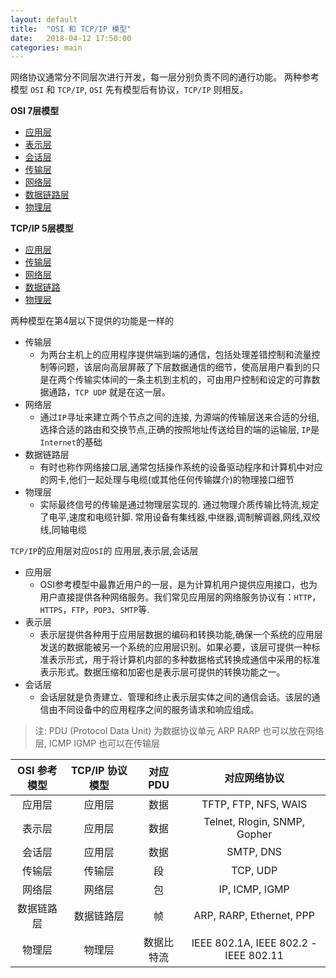 ```yaml
---
layout: default
title:  "OSI 和 TCP/IP 模型"
date:   2018-04-12 17:50:00
categories: main
---
```


网络协议通常分不同层次进行开发，每一层分别负责不同的通行功能。
两种参考模型 `OSI` 和 `TCP/IP`, `OSI` 先有模型后有协议，`TCP/IP` 则相反。

**OSI 7层模型**
- <a href = "#osi_l7"> 应用层 </a>
- <a href = "#osi_l6"> 表示层 </a>
- <a href = "#osi_l5"> 会话层 </a>
- <a href = "#l4"> 传输层 </a>
- <a href = "#l3"> 网络层 </a>
- <a href = "#l2"> 数据链路层 </a>
- <a href = "#l1"> 物理层 </a>

**TCP/IP 5层模型**
- <a href = "#osi_l7"> 应用层 </a>
- <a href = "#l4"> 传输层 </a>
- <a href = "#l3"> 网络层 </a>
- <a href = "#l2"> 数据链路 </a>
- <a href = "#l1"> 物理层 </a>

两种模型在第4层以下提供的功能是一样的
- <a name = "l4"> 传输层 </a>
    - 为两台主机上的应用程序提供端到端的通信，包括处理差错控制和流量控制等问题，该层向高层屏蔽了下层数据通信的细节，使高层用户看到的只是在两个传输实体间的一条主机到主机的，可由用户控制和设定的可靠数据通路，`TCP UDP` 就是在这一层。
- <a name = "l3"> 网络层 </a>
    - 通过`IP`寻址来建立两个节点之间的连接, 为源端的传输层送来合适的分组,选择合适的路由和交换节点,正确的按照地址传送给目的端的运输层, `IP`是`Internet`的基础
- <a name = "l2"> 数据链路层 </a>
    - 有时也称作网络接口层,通常包括操作系统的设备驱动程序和计算机中对应的网卡,他们一起处理与电缆(或其他任何传输媒介)的物理接口细节
- <a name = "l1"> 物理层 </a>
    - 实际最终信号的传输是通过物理层实现的. 通过物理介质传输比特流,规定了电平,速度和电缆针脚. 常用设备有集线器,中继器,调制解调器,网线,双绞线,同轴电缆


`TCP/IP`的应用层对应`OSI`的 应用层,表示层,会话层
- <a name = "osi_l7"> 应用层 </a>
    - OSI参考模型中最靠近用户的一层，是为计算机用户提供应用接口，也为用户直接提供各种网络服务。我们常见应用层的网络服务协议有：`HTTP`，`HTTPS`，`FTP`，`POP3`、`SMTP`等.
- <a name = "osi_l6"> 表示层 </a>
    - 表示层提供各种用于应用层数据的编码和转换功能,确保一个系统的应用层发送的数据能被另一个系统的应用层识别。如果必要，该层可提供一种标准表示形式，用于将计算机内部的多种数据格式转换成通信中采用的标准表示形式。数据压缩和加密也是表示层可提供的转换功能之一。
- <a name = "osi_l5"> 会话层 </a>
    - 会话层就是负责建立、管理和终止表示层实体之间的通信会话。该层的通信由不同设备中的应用程序之间的服务请求和响应组成。

> 注: PDU (Protocol Data Unit) 为数据协议单元
> ARP RARP 也可以放在网络层, ICMP IGMP 也可以在传输层

| OSI 参考模型 | TCP/IP 协议模型 | 对应 PDU | 对应网络协议 |
| :---: | :---: | :---: | :---: |
| 应用层 | 应用层 | 数据 | TFTP, FTP, NFS, WAIS |
| 表示层 | 应用层 | 数据 | Telnet, Rlogin, SNMP, Gopher |
| 会话层 | 应用层 | 数据 | SMTP, DNS |
| 传输层 | 传输层 | 段 | TCP, UDP |
| 网络层 | 网络层 | 包 | IP, ICMP, IGMP |
| 数据链路层 | 数据链路层 | 帧 | ARP, RARP, Ethernet, PPP|
| 物理层 | 物理层 | 数据比特流 | IEEE 802.1A, IEEE 802.2 - IEEE 802.11 |


